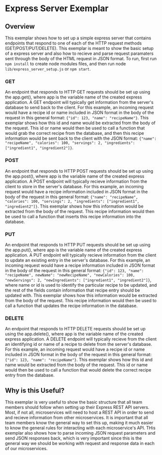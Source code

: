 # Express Server Exemplar

## Overview
This exemplar shows how to set up a simple express server that contains endpoints that respond to one of each of the HTTP request methods (GET/POST/PUT/DELETE). This exemplar is meant to show the basic setup of a express server and also how to recieve and parse request paramaters sent through the body of the HTML request in JSON format. To run, first run `npm install` to create node modules files, and then run node `lib/express_server_setup.js` or `npm start`.

### GET
An endpoint that responds to HTTP GET requests should be set up using the app.get(), where app is the variable name of the created express application. A GET endpoint will typically get information from the server's database to send back to the client. For this example, an incoming request would have a recipe id or name included in JSON format in the body of the request in this general format: `{"id": 123, "name": "recipeName"}`. This exemplar shows how this id and name would be extracted from the body of the request. This id or name would then be used to call a function that would grab the correct recipe from the database, and then this recipe information would be sent back to the client with the JSON format: `{"name": "recipeName", "calories": 100, "servings": 2, "ingredients": ["ingredient1", "ingredient2"]}`.

### POST
An endpoint that responds to HTTP POST requests should be set up using the app.post(), where app is the variable name of the created express application. A POST endpoint will typically recieve information from the client to store in the server's database. For this example, an incoming request would have a recipe information included in JSON format in the body of the request in this general format: `{"name": "recipeName", "calories": 100, "servings": 2, "ingredients": ["ingredient1", "ingredient2"]}`. This exemplar shows how this information would be extracted from the body of the request. This recipe information would then be used to call a function that inserts this recipe information into the database.

### PUT
An endpoint that responds to HTTP PUT requests should be set up using the app.put(), where app is the variable name of the created express application. A PUT endpoint will typically recieve information from the client to update an existing entry in the server's database. For this example, an incoming request would have a recipe information included in JSON format in the body of the request in this general format: `{"id": 123, "name": "recipeName", newName": "newRecipeName", "newCalories": 100, "newServings": 2, "newIngredients": ["ingredient1", "ingredient2"]}`, where name or id is used to identify the particular recipe to be updated, and the rest of the fields contain information that recipe entry should be updated with. This exemplar shows how this information would be extracted from the body of the request. This recipe information would then be used to call a function that updates the recipe information in the database.

### DELETE
An endpoint that responds to HTTP DELETE requests should be set up using the app.delete(), where app is the variable name of the created express application. A DELETE endpoint will typically recieve from the client an identifying id or name of a recipe to delete from the server's database. For this example, an incoming request would have a recipe id or name included in JSON format in the body of the request in this general format: `{"id": 123, "name": "recipeName"}`. This exemplar shows how this id and name would be extracted from the body of the request. This id or name would then be used to call a function that would delete the correct recipe entry from the database.


## Why is this Useful?
This exemplar is very useful to show the basic structure that all team members should follow when setting up their Express REST API servers. Most, if not all, microservices will need to host a REST API in order to send and recieve information from other microservices. It is important that all team members know the general way to set this up, making it much easier to know the general rules for interacting with each microservice's API. THis exemplar also shows how to parse incoming JSON request parameters and send JSON responses back, which is very important since this is the general way we should be working with request and response data in each of our microservices. 